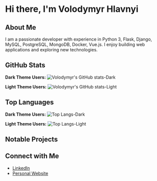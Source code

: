 <!--
**volodymyr-hlavnyi/volodymyr-hlavnyi** is a ✨ _special_ ✨ repository because its `README.md` (this file) appears on your GitHub profile.

Here are some ideas to get you started:

- 🔭 I’m currently working on ...
- 🌱 I’m currently learning ...
- 👯 I’m looking to collaborate on ...
- 🤔 I’m looking for help with ...
- 💬 Ask me about ...
- 📫 How to reach me: ...
- 😄 Pronouns: ...
- ⚡ Fun fact: ...
-->

# Hi there, I'm Volodymyr Hlavnyi

## About Me

I am a passionate developer with experience in 
Python 3, 
Flask, 
Django, 
MySQL, 
PostgreSQL, 
MongoDB, 
Docker, 
Vue.js. 
I enjoy building web applications and exploring new technologies.

## GitHub Stats

**Dark Theme Users:**
![Volodymyr's GitHub stats-Dark](https://github-readme-stats-kohl-seven-38.vercel.app/api?username=volodymyr-hlavnyi&show_icons=true&theme=dark)

**Light Theme Users:**
![Volodymyr's GitHub stats-Light](https://github-readme-stats-kohl-seven-38.vercel.app/api?username=volodymyr-hlavnyi&show_icons=true&theme=default)

## Top Languages

**Dark Theme Users:**
![Top Langs-Dark](https://github-readme-stats-kohl-seven-38.vercel.app/api/top-langs/?username=volodymyr-hlavnyi&layout=compact&theme=dark)

**Light Theme Users:**
![Top Langs-Light](https://github-readme-stats-kohl-seven-38.vercel.app/api/top-langs/?username=volodymyr-hlavnyi&layout=compact&theme=default)

## Notable Projects


## Connect with Me

- [LinkedIn](https://www.linkedin.com/in/volodymyr-hlavnyi/)
- [Personal Website](https://www.consultingservices.com.ua/)
